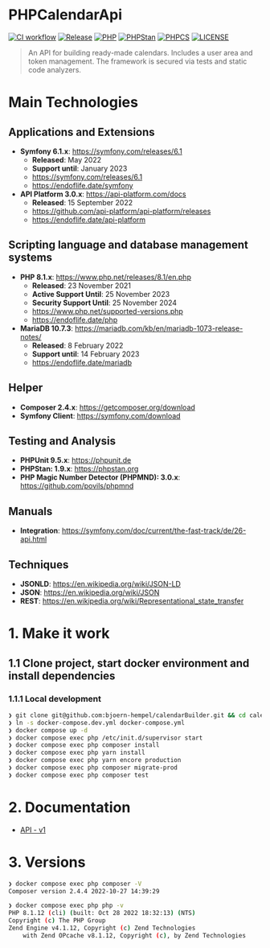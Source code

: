 # PHPCalendarApi

[![CI workflow](https://github.com/bjoern-hempel/php-calendar-api/actions/workflows/ci-workflow.yml/badge.svg?branch=main)](https://github.com/bjoern-hempel/php-calendar-api/actions/workflows/ci-workflow.yml)
[![Release](https://img.shields.io/github/v/release/bjoern-hempel/php-calendar-api)](https://github.com/bjoern-hempel/php-calendar-api/releases)
[![PHP](https://img.shields.io/badge/PHP-^8.0-777bb3.svg?logo=php&logoColor=white&labelColor=555555&style=flat)](https://www.php.net/supported-versions.php)
[![PHPStan](https://img.shields.io/badge/PHPStan-Level%208-brightgreen.svg?style=flat)](https://phpstan.org/user-guide/rule-levels)
[![PHPCS](https://img.shields.io/badge/PHPCS-PSR12-brightgreen.svg?style=flat)](https://www.php-fig.org/psr/psr-12/)
[![LICENSE](https://img.shields.io/github/license/bjoern-hempel/php-calendar-api)](https://github.com/bjoern-hempel/php-calendar-api/blob/master/LICENSE.md)

> An API for building ready-made calendars. Includes a user area and token management. The framework is secured via tests and static code analyzers.

# Main Technologies

## Applications and Extensions

* **Symfony 6.1.x**: https://symfony.com/releases/6.1
    * **Released**: May 2022
    * **Support until**: January 2023
    * https://symfony.com/releases/6.1
    * https://endoflife.date/symfony
* **API Platform 3.0.x**: https://api-platform.com/docs
    * **Released**: 15 September 2022
    * https://github.com/api-platform/api-platform/releases
    * https://endoflife.date/api-platform

## Scripting language and database management systems

* **PHP 8.1.x**: https://www.php.net/releases/8.1/en.php
    * **Released**: 23 November 2021
    * **Active Support Until**: 25 November 2023
    * **Security Support Until**: 25 November 2024
    * https://www.php.net/supported-versions.php
    * https://endoflife.date/php
* **MariaDB 10.7.3**: https://mariadb.com/kb/en/mariadb-1073-release-notes/
    * **Released**: 8 February 2022
    * **Support until**: 14 February 2023
    * https://endoflife.date/mariadb

## Helper

* **Composer 2.4.x**: https://getcomposer.org/download
* **Symfony Client**: https://symfony.com/download

## Testing and Analysis

* **PHPUnit 9.5.x**: https://phpunit.de
* **PHPStan: 1.9.x**: https://phpstan.org
* **PHP Magic Number Detector (PHPMND): 3.0.x**: https://github.com/povils/phpmnd

## Manuals

* **Integration**: https://symfony.com/doc/current/the-fast-track/de/26-api.html

## Techniques

* **JSONLD**: https://en.wikipedia.org/wiki/JSON-LD
* **JSON**: https://en.wikipedia.org/wiki/JSON
* **REST**: https://en.wikipedia.org/wiki/Representational_state_transfer

# 1. Make it work

## 1.1 Clone project, start docker environment and install dependencies

### 1.1.1 Local development

```bash
❯ git clone git@github.com:bjoern-hempel/calendarBuilder.git && cd calendarBuilder
❯ ln -s docker-compose.dev.yml docker-compose.yml
❯ docker compose up -d
❯ docker compose exec php /etc/init.d/supervisor start
❯ docker compose exec php composer install
❯ docker compose exec php yarn install
❯ docker compose exec php yarn encore production
❯ docker compose exec php composer migrate-prod
❯ docker compose exec php composer test
```

# 2. Documentation

* [API - v1](docs/api/README.md)

# 3. Versions

```bash
❯ docker compose exec php composer -V
Composer version 2.4.4 2022-10-27 14:39:29
```

```bash
❯ docker compose exec php php -v
PHP 8.1.12 (cli) (built: Oct 28 2022 18:32:13) (NTS)
Copyright (c) The PHP Group
Zend Engine v4.1.12, Copyright (c) Zend Technologies
    with Zend OPcache v8.1.12, Copyright (c), by Zend Technologies
```